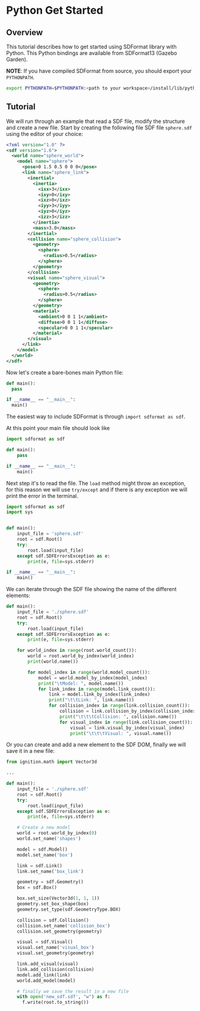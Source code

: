 # Python Get Started

## Overview

This tutorial describes how to get started using SDFormat library with Python.
This Python bindings are available from SDFormat13 (Gazebo Garden).

**NOTE**: If you have compiled SDFormat from source, you should export your `PYTHONPATH`.

```bash
export PYTHONPATH=$PYTHONPATH:<path to your workspace>/install/lib/python
```

## Tutorial

We will run through an example that read a SDF file, modify the structure and
create a new file. Start by creating the following file SDF file `sphere.sdf`
using the editor of your choice:

```xml
<?xml version="1.0" ?>
<sdf version="1.6">
  <world name="sphere_world">
    <model name="sphere">
      <pose>0 1.5 0.5 0 0 0</pose>
      <link name="sphere_link">
        <inertial>
          <inertia>
            <ixx>3</ixx>
            <ixy>0</ixy>
            <ixz>0</ixz>
            <iyy>3</iyy>
            <iyz>0</iyz>
            <izz>3</izz>
          </inertia>
          <mass>3.0</mass>
        </inertial>
        <collision name="sphere_collision">
          <geometry>
            <sphere>
              <radius>0.5</radius>
            </sphere>
          </geometry>
        </collision>
        <visual name="sphere_visual">
          <geometry>
            <sphere>
              <radius>0.5</radius>
            </sphere>
          </geometry>
          <material>
            <ambient>0 0 1 1</ambient>
            <diffuse>0 0 1 1</diffuse>
            <specular>0 0 1 1</specular>
          </material>
        </visual>
      </link>
    </model>
  </world>
</sdf>
```

Now let's create a bare-bones main Python file:

```python
def main():
  pass

if __name__ == "__main__":
  main()
```

The easiest way to include SDFormat is through `import sdformat as sdf`.

At this point your main file should look like

```python
import sdformat as sdf

def main():
    pass

if __name__ == "__main__":
    main()
```

Next step it's to read the file. The `load` method might throw an exception,
for this reason we will use `try/except` and if there is any exception we will
print the error in the terminal.

```python
import sdformat as sdf
import sys


def main():
    input_file = 'sphere.sdf'
    root = sdf.Root()
    try:
        root.load(input_file)
    except sdf.SDFErrorsException as e:
        print(e, file=sys.stderr)

if __name__ == "__main__":
    main()
```

We can iterate through the SDF file showing the name of the different elements:

```python
def main():
    input_file = './sphere.sdf'
    root = sdf.Root()
    try:
        root.load(input_file)
    except sdf.SDFErrorsException as e:
        print(e, file=sys.stderr)

    for world_index in range(root.world_count()):
        world = root.world_by_index(world_index)
        print(world.name())

        for model_index in range(world.model_count()):
            model = world.model_by_index(model_index)
            print("\tModel: ", model.name())
            for link_index in range(model.link_count()):
                link = model.link_by_index(link_index)
                print("\t\tLink: ", link.name())
                for collision_index in range(link.collision_count()):
                    collision = link.collision_by_index(collision_index)
                    print("\t\t\tCollision: ", collision.name())
                    for visual_index in range(link.collision_count()):
                        visual = link.visual_by_index(visual_index)
                        print("\t\t\tVisual: ", visual.name())
```

Or you can create and add a new element to the SDF DOM, finally we will save it in a new file:

```python
from ignition.math import Vector3d

...

def main():
    input_file = './sphere.sdf'
    root = sdf.Root()
    try:
        root.load(input_file)
    except sdf.SDFErrorsException as e:
        print(e, file=sys.stderr)

    # Create a new model
    world = root.world_by_index(0)
    world.set_name('shapes')

    model = sdf.Model()
    model.set_name('box')

    link = sdf.Link()
    link.set_name('box_link')

    geometry = sdf.Geometry()
    box = sdf.Box()

    box.set_size(Vector3d(1, 1, 1))
    geometry.set_box_shape(box)
    geometry.set_type(sdf.GeometryType.BOX)

    collision = sdf.Collision()
    collision.set_name('collision_box')
    collision.set_geometry(geometry)

    visual = sdf.Visual()
    visual.set_name('visual_box')
    visual.set_geometry(geometry)

    link.add_visual(visual)
    link.add_collision(collision)
    model.add_link(link)
    world.add_model(model)

    # finally we save the result in a new file
    with open('new_sdf.sdf', "w") as f:
      f.write(root.to_string())
```
